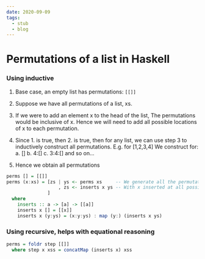```yaml
---
date: 2020-09-09
tags: 
  - stub
  - blog
---
```


# Permutations of a list in Haskell

### Using inductive

1. Base case, an empty list has permutations: `[[]]`

2. Suppose we have all permutations of a list, xs.

3. If we were to add an element x to the head of the list,
   The permutations would be inclusive of x.
   Hence we will need to add all possible locations of x to each permutation.

4. Since 1. is true, then 2. is true, then for any list, we can use step 3 to inductively construct all permutations.
   E.g. for [1,2,3,4]
   We construct for:
   a. []
   b. 4:[]
   c. 3:4:[]
   and so on...

5. Hence we obtain all permutations

```hs
perms [] = [[]]
perms (x:xs) = [zs | ys <- perms xs     -- We generate all the permutations of xs
                   , zs <- inserts x ys -- With x inserted at all possible locations in each permutation
               ]
  where
    inserts :: a -> [a] -> [[a]]
    inserts x [] = [[x]]
    inserts x (y:ys) = (x:y:ys) : map (y:) (inserts x ys)
```

### Using recursive, helps with equational reasoning

```hs
perms = foldr step [[]] 
  where step x xss = concatMap (inserts x) xss
```
